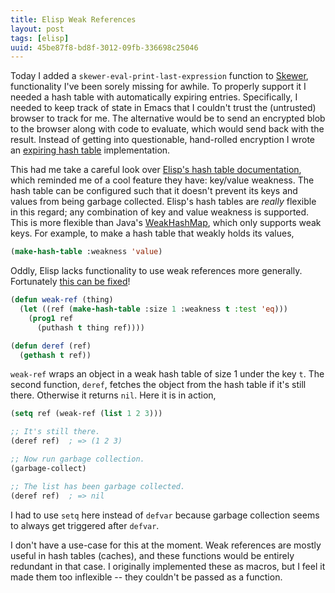 ```yaml
---
title: Elisp Weak References
layout: post
tags: [elisp]
uuid: 45be87f8-bd8f-3012-09fb-336698c25046
---
```


Today I added a `skewer-eval-print-last-expression` function to
[Skewer](/blog/2012/10/31/), functionality I've been sorely missing
for awhile. To properly support it I needed a hash table with
automatically expiring entries. Specifically, I needed to keep track
of state in Emacs that I couldn't trust the (untrusted) browser to
track for me. The alternative would be to send an encrypted blob to
the browser along with code to evaluate, which would send back with
the result. Instead of getting into questionable, hand-rolled
encryption I wrote an [expiring hash table][cache-table]
implementation.

This had me take a careful look over
[Elisp's hash table documentation][hash-table], which reminded me of a
cool feature they have: key/value weakness. The hash table can be
configured such that it doesn't prevent its keys and values from being
garbage collected. Elisp's hash tables are *really* flexible in this
regard; any combination of key and value weakness is supported. This
is more flexible than Java's [WeakHashMap][WeakHashMap], which only
supports weak keys. For example, to make a hash table that weakly
holds its values,

~~~cl
(make-hash-table :weakness 'value)
~~~

Oddly, Elisp lacks functionality to use weak references more
generally. Fortunately [this can be fixed][weak-ref]!

~~~cl
(defun weak-ref (thing)
  (let ((ref (make-hash-table :size 1 :weakness t :test 'eq)))
    (prog1 ref
      (puthash t thing ref))))

(defun deref (ref)
  (gethash t ref))
~~~

`weak-ref` wraps an object in a weak hash table of size 1 under the
key `t`. The second function, `deref`, fetches the object from the
hash table if it's still there. Otherwise it returns `nil`. Here it is
in action,

~~~cl
(setq ref (weak-ref (list 1 2 3)))

;; It's still there.
(deref ref)  ; => (1 2 3)

;; Now run garbage collection.
(garbage-collect)

;; The list has been garbage collected.
(deref ref)  ; => nil
~~~

I had to use `setq` here instead of `defvar` because garbage
collection seems to always get triggered after `defvar`.

I don't have a use-case for this at the moment. Weak references are
mostly useful in hash tables (caches), and these functions would be
entirely redundant in that case. I originally implemented these as
macros, but I feel it made them too inflexible -- they couldn't be
passed as a function.


[weak-ref]: https://github.com/skeeto/elisp-weak-ref
[cache-table]: https://github.com/skeeto/skewer-mode/blob/master/cache-table.el
[hash-table]: http://www.gnu.org/software/emacs/manual/html_node/elisp/Hash-Tables.html
[WeakHashMap]: http://docs.oracle.com/javase/7/docs/api/java/util/WeakHashMap.html
